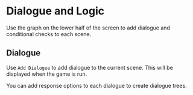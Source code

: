 # Dialogue and Logic

Use the graph on the lower half of the screen to add dialogue and conditional checks to each scene.

## Dialogue

Use `Add Dialogue` to add dialogue to the current scene. This will be displayed when the game is run.

You can add response options to each dialogue to create dialogue trees.

